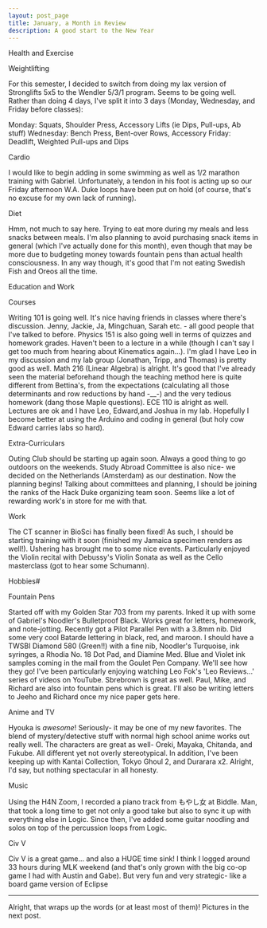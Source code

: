 ```yaml
---
layout: post_page
title: January, a Month in Review
description: A good start to the New Year
---
```


Health and Exercise

Weightlifting

For this semester, I decided to switch from doing my lax version of Stronglifts 5x5 to the Wendler 5/3/1 program. Seems to be going well. Rather than doing 4 days, I've split it into 3 days (Monday, Wednesday, and Friday before classes):

Monday: Squats, Shoulder Press, Accessory Lifts (ie Dips, Pull-ups, Ab stuff)
Wednesday: Bench Press, Bent-over Rows, Accessory
Friday: Deadlift, Weighted Pull-ups and Dips

Cardio

I would like to begin adding in some swimming as well as 1/2 marathon training with Gabriel. Unfortunately, a tendon in his foot is acting up so our Friday afternoon W.A. Duke loops have been put on hold (of course, that's no excuse for my own lack of running). 

Diet

Hmm, not much to say here. Trying to eat more during my meals and less snacks between meals. I'm also planning to avoid purchasing snack items in general (which I've actually done for this month), even though that may be more due to budgeting money towards fountain pens than actual health consciousness. In any way though, it's good that I'm not eating Swedish Fish and Oreos all the time.

Education and Work

Courses

Writing 101 is going well. It's nice having friends in classes where there's discussion. Jenny, Jackie, Ja, Mingchuan, Sarah etc. - all good people that I've talked to before. Physics 151 is also going well in terms of quizzes and homework grades. Haven't been to a lecture in a while (though I can't say I get too much from hearing about Kinematics again...). I'm glad I have Leo in my discussion and my lab group (Jonathan, Tripp, and Thomas) is pretty good as well. Math 216 (Linear Algebra) is alright. It's good that I've already seen the material beforehand though the teaching method here is quite different from Bettina's, from the expectations (calculating all those determinants and row reductions by hand -__-) and the very tedious homework (dang those Maple questions). ECE 110 is alright as well. Lectures are ok and I have Leo, Edward,and Joshua in my lab. Hopefully I become better at using the Arduino and coding in general (but holy cow Edward carries labs so hard).

Extra-Curriculars

Outing Club should be starting up again soon. Always a good thing to go outdoors on the weekends. Study Abroad Committee is also nice- we decided on the Netherlands (Amsterdam) as our destination. Now the planning begins! Talking about committees and planning, I should be joining the ranks of the Hack Duke organizing team soon. Seems like a lot of rewarding work's in store for me with that.

Work

The CT scanner in BioSci has finally been fixed! As such, I should be starting training with it soon (finished my Jamaica specimen renders as well!). Ushering has brought me to some nice events. Particularly enjoyed the Violin recital with Debussy's Violin Sonata as well as the Cello masterclass (got to hear some Schumann). 

Hobbies#

Fountain Pens

Started off with my Golden Star 703 from my parents. Inked it up with some of Gabriel's Noodler's Bulletproof Black. Works great for letters, homework, and note-jotting. Recently got a Pilot Parallel Pen with a 3.8mm nib. Did some very cool Batarde lettering in black, red, and maroon. I should have a TWSBI Diamond 580 (Green!!) with a fine nib, Noodler's Turquoise, ink syringes, a Rhodia No. 18 Dot Pad, and Diamine Med. Blue and Violet ink samples coming in the mail from the Goulet Pen Company. We'll see how they go! I've been particularly enjoying watching Leo Fok's 'Leo Reviews...' series of videos on YouTube. Sbrebrown is great as well. Paul, Mike, and Richard are also into fountain pens which is great. I'll also be writing letters to Jeeho and Richard once my nice paper gets here.

Anime and TV

Hyouka is *awesome*! Seriously- it may be one of my new favorites. The blend of mystery/detective stuff with normal high school anime works out really well. The characters are great as well- Oreki, Mayaka, Chitanda, and Fukube. All different yet not overly stereotypical. In addition, I've been keeping up with Kantai Collection, Tokyo Ghoul 2, and Durarara x2. Alright, I'd say, but nothing spectacular in all honesty. 

Music

Using the H4N Zoom, I recorded a piano track from もやし女 at Biddle. Man, that took a long time to get not only a good take but also to sync it up with everything else in Logic. Since then, I've added some guitar noodling and solos on top of the percussion loops from Logic. 

Civ V

Civ V is a great game... and also a HUGE time sink! I think I logged around 33 hours during MLK weekend (and that's only grown with the big co-op game I had with Austin and Gabe). But very fun and very strategic- like a board game version of Eclipse

---------------------------------------------------------------------------------------
Alright, that wraps up the words (or at least most of them)! Pictures in the next post. 

